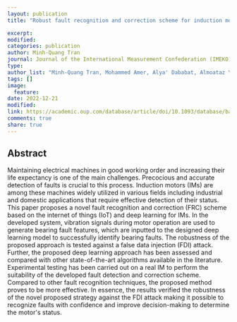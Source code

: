 ```yaml
---
layout: publication
title: "Robust fault recognition and correction scheme for induction motors using an effective IoT with deep learning approach"

excerpt:
modified:
categories: publication
author: Minh‐Quang Tran
journal: Journal of the International Measurement Confederation (IMEKO)
type: 
author_list: "Minh‐Quang Tran, Mohammed Amer, Alya' Dababat, Almoataz Y. Abdelaziz, Hong-Jie Dai, Meng-Kun Liu, Mahmoud Elsisi (2023, Feb). Robust fault recognition and correction scheme for induction motors using an effective IoT with deep learning approach. Measurement, 207"
tags: []
image: 
  feature:
date: 2022-12-21
modified: 
link: https://academic.oup.com/database/article/doi/10.1093/database/baac108/7025388?login=false
comments: true
share: true
---
```


## Abstract

Maintaining electrical machines in good working order and increasing their life expectancy is one of the main challenges. Precocious and accurate detection of faults is crucial to this process. Induction motors (IMs) are among these machines widely utilized in various fields including industrial and domestic applications that require effective detection of their status. This paper proposes a novel fault recognition and correction (FRC) scheme based on the internet of things (IoT) and deep learning for IMs. In the developed system, vibration signals during motor operation are used to generate bearing fault features, which are inputted to the designed deep learning model to successfully identify bearing faults. The robustness of the proposed approach is tested against a false data injection (FDI) attack. Further, the proposed deep learning approach has been assessed and compared with other state-of-the-art algorithms available in the literature. Experimental testing has been carried out on a real IM to perform the suitability of the developed fault detection and correction scheme. Compared to other fault recognition techniques, the proposed method proves to be more effective. In essence, the results verified the robustness of the novel proposed strategy against the FDI attack making it possible to recognize faults with confidence and improve decision-making to determine the motor's status.

